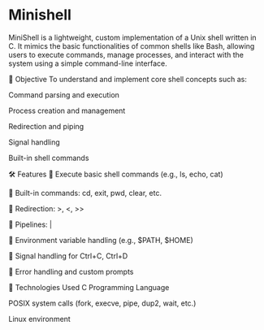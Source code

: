 # Minishell
MiniShell is a lightweight, custom implementation of a Unix shell written in C. It mimics the basic functionalities of common shells like Bash, allowing users to execute commands, manage processes, and interact with the system using a simple command-line interface.

📌 Objective
To understand and implement core shell concepts such as:

Command parsing and execution

Process creation and management

Redirection and piping

Signal handling

Built-in shell commands

🛠️ Features
🔹 Execute basic shell commands (e.g., ls, echo, cat)

🔹 Built-in commands: cd, exit, pwd, clear, etc.

🔹 Redirection: >, <, >>

🔹 Pipelines: |

🔹 Environment variable handling (e.g., $PATH, $HOME)

🔹 Signal handling for Ctrl+C, Ctrl+D

🔹 Error handling and custom prompts

🧱 Technologies Used
C Programming Language

POSIX system calls (fork, execve, pipe, dup2, wait, etc.)

Linux environment
